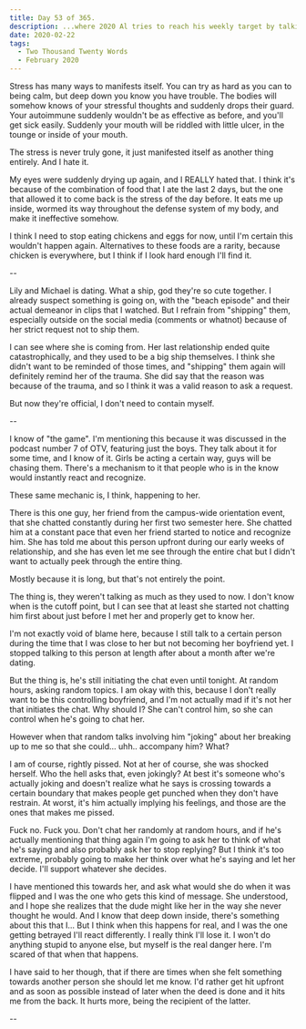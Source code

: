 ```yaml
---
title: Day 53 of 365.
description: ...where 2020 Al tries to reach his weekly target by talking about stress, OTV ships, "the game" and how his girlfriend is getting approached by a guy.
date: 2020-02-22
tags:
  - Two Thousand Twenty Words
  - February 2020
---
```


Stress has many ways to manifests itself. You can try as hard as you can to being calm, but deep down you know you have trouble. The bodies will somehow knows of your stressful thoughts and suddenly drops their guard. Your autoimmune suddenly wouldn't be as effective as before, and you'll get sick easily. Suddenly your mouth will be riddled with little ulcer, in the tounge or inside of your mouth. 

The stress is never truly gone, it just manifested itself as another thing entirely. And I hate it.

My eyes were suddenly drying up again, and I REALLY hated that. I think it's because of the combination of food that I ate the last 2 days, but the one that allowed it to come back is the stress of the day before. It eats me up inside, wormed its way throughout the defense system of my body, and make it ineffective somehow.

I think I need to stop eating chickens and eggs for now, until I'm certain this wouldn't happen again. Alternatives to these foods are a rarity, because chicken is everywhere, but I think if I look hard enough I'll find it.

--

Lily and Michael is dating. What a ship, god they're so cute together. I already suspect something is going on, with the "beach episode" and their actual demeanor in clips that I watched. But I refrain from "shipping" them, especially outside on the social media (comments or whatnot) because of her strict request not to ship them.

I can see where she is coming from. Her last relationship ended quite catastrophically, and they used to be a big ship themselves. I think she didn't want to be reminded of those times, and "shipping" them again will definitely remind her of the trauma. She did say that the reason was because of the trauma, and so I think it was a valid reason to ask a request.

But now they're official, I don't need to contain myself.

--

I know of "the game". I'm mentioning this because it was discussed in the podcast number 7 of OTV, featuring just the boys. They talk about it for some time, and I know of it. Girls be acting a certain way, guys will be chasing them. There's a mechanism to it that people who is in the know would instantly react and recognize.

These same mechanic is, I think, happening to her.

There is this one guy, her friend from the campus-wide orientation event, that she chatted constantly during her first two semester here. She chatted him at a constant pace that even her friend started to notice and recognize him. She has told me about this person upfront during our early weeks of relationship, and she has even let me see through the entire chat but I didn't want to actually peek through the entire thing. 

Mostly because it is long, but that's not entirely the point.

The thing is, they weren't talking as much as they used to now. I don't know when is the cutoff point, but I can see that at least she started not chatting him first about just before I met her and properly get to know her. 

I'm not exactly void of blame here, because I still talk to a certain person during the time that I was close to her but not becoming her boyfriend yet. I stopped talking to this person at length after about a month after we're dating.

But the thing is, he's still initiating the chat even until tonight. At random hours, asking random topics. I am okay with this, because I don't really want to be this controlling boyfriend, and I'm not actually mad if it's not her that initiates the chat. Why should I? She can't control him, so she can control when he's going to chat her. 

However when that random talks involving him "joking" about her breaking up to me so that she could... uhh.. accompany him? What?

I am of course, rightly pissed. Not at her of course, she was shocked herself. Who the hell asks that, even jokingly? At best it's someone who's actually joking and doesn't realize what he says is crossing towards a certain boundary that makes people get punched when they don't have restrain. At worst, it's him actually implying his feelings, and those are the ones that makes me pissed. 

Fuck no. Fuck you. Don't chat her randomly at random hours, and if he's actually mentioning that thing again I'm going to ask her to think of what he's saying and also probably ask her to stop replying? But I think it's too extreme, probably going to make her think over what he's saying and let her decide. I'll support whatever she decides.

I have mentioned this towards her, and ask what would she do when it was flipped and I was the one who gets this kind of message. She understood, and I hope she realizes that the dude might like her in the way she never thought he would. And I know that deep down inside, there's something about this that I... But I think when this happens for real, and I was the one getting betrayed I'll react differently. I really think I'll lose it. I won't do anything stupid to anyone else, but myself is the real danger here. I'm scared of that when that happens.

I have said to her though, that if there are times when she felt something towards another person she should let me know. I'd rather get hit upfront and as soon as possible instead of later when the deed is done and it hits me from the back. It hurts more, being the recipient of the latter.

--